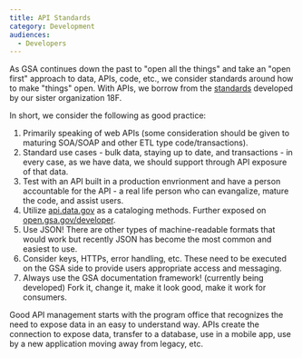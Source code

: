 ```yaml
---
title: API Standards
category: Development
audiences:
  - Developers
---
```


As GSA continues down the past to "open all the things" and take an "open first" approach to data, APIs, code, etc., we consider standards around how to make "things" open.  With APIs, we borrow from the [standards](https://github.com/18F/api-standards) developed by our sister organization 18F.

In short, we consider the following as good practice:

1. Primarily speaking of web APIs (some consideration should be given to maturing SOA/SOAP and other ETL type code/transactions).
2. Standard use cases - bulk data, staying up to date, and transactions - in every case, as we have data, we should support through API exposure of that data.
3. Test with an API built in a production envrionment and have a person accountable for the API - a real life person who can evangalize, mature the code, and assist users.
4. Utilize [api.data.gov](http://api.data.gov/docs/gsa/) as a cataloging methods.  Further exposed on [open.gsa.gov/developer](http://open.gsa.gov/developer/).
5. Use JSON!  There are other types of machine-readable formats that would work but recently JSON has become the most common and easiest to use.
6. Consider keys, HTTPs, error handling, etc.  These need to be executed on the GSA side to provide users appropriate access and messaging.
7. Always use the GSA documentation framework! (currently being developed)  Fork it, change it, make it look good, make it work for consumers.

Good API management starts with the program office that recognizes the need to expose data in an easy to understand way.  APIs create the connection to expose data, transfer to a database, use in a mobile app, use by a new application moving away from legacy, etc. 
